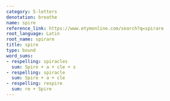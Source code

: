```yaml
---
category: 5-letters
denotation: breathe
name: spire
reference_link: https://www.etymonline.com/search?q=spirare
root_language: Latin
root_name: spirare
title: spire
type: bound
word_sums:
- respelling: spiracles
  sum: Spire + a + cle + s
- respelling: spiracle
  sum: Spire + a + cle
- respelling: respire
  sum: re + Spire
---
```

